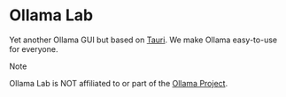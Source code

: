 # Ollama Lab

Yet another Ollama GUI but based on [Tauri](https://tauri.app). We make Ollama easy-to-use for everyone.

> [!NOTE]
>
> Ollama Lab is NOT affiliated to or part of the [Ollama Project](https://github.com/ollama/ollama).
